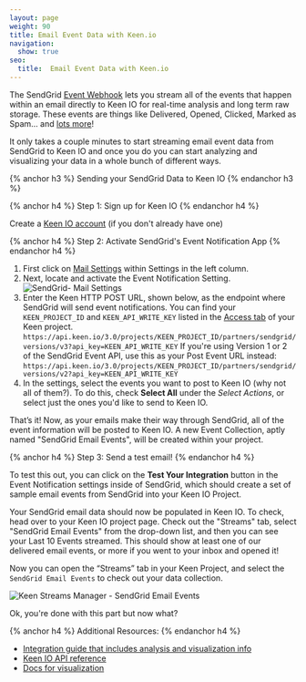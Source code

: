 ```yaml
---
layout: page
weight: 90
title: Email Event Data with Keen.io
navigation:
  show: true
seo:
  title:  Email Event Data with Keen.io
---
```


The SendGrid [Event Webhook](https://sendgrid.com/docs/API_Reference/Webhooks/event.html) lets you stream all of the events that happen within an email directly to Keen IO for real-time analysis and long term raw storage. These events are things like Delivered, Opened, Clicked, Marked as Spam… and [lots more](https://sendgrid.com/docs/API_Reference/Webhooks/event.html)!

It only takes a couple minutes to start streaming email event data from SendGrid to Keen IO and once you do you can start analyzing and visualizing your data in a whole bunch of different ways.

{% anchor h3 %}
Sending your SendGrid Data to Keen IO
{% endanchor h3 %}

{% anchor h4 %}
Step 1: Sign up for Keen IO
{% endanchor h4 %}

Create a <a href="https://keen.io/signup">Keen IO account</a> (if you don't already have one)

{% anchor h4 %}
Step 2: Activate SendGrid's Event Notification App
{% endanchor h4 %}

1. First click on <a href="http://app.sendgrid.com/settings/mail_settings">Mail Settings</a> within Settings in the left column. 
2. Next, locate and activate the Event Notification Setting.
   ![SendGrid- Mail Settings]({{root_url}}/images/keen/sendgrid_mailsettings_eventnotification.png)
3. Enter the Keen HTTP POST URL, shown below, as the endpoint where SendGrid will send event notifications. You can find your `KEEN_PROJECT_ID` and `KEEN_API_WRITE_KEY` listed in the [Access tab](https://keen.io/projects) of your Keen project.
    ```https://api.keen.io/3.0/projects/KEEN_PROJECT_ID/partners/sendgrid/versions/v3?api_key=KEEN_API_WRITE_KEY```
    If you're using Version 1 or 2 of the SendGrid Event API, use this as your Post Event URL instead:
    ```https://api.keen.io/3.0/projects/KEEN_PROJECT_ID/partners/sendgrid/versions/v2?api_key=KEEN_API_WRITE_KEY```
4. In the settings, select the events you want to post to Keen IO (why not all of them?). To do this, check **Select All** under the *Select Actions*, or select just the ones you'd like to send to Keen IO.

That’s it! Now, as your emails make their way through SendGrid, all of the event information will be posted to Keen IO. A new Event Collection, aptly named "SendGrid Email Events", will be created within your project.

{% anchor h4 %}
Step 3: Send a test email!
{% endanchor h4 %}

To test this out, you can click on the **Test Your Integration** button in the Event Notification settings inside of SendGrid, which should create a set of sample email events from SendGrid into your Keen IO Project.

Your SendGrid email data should now be populated in Keen IO. To check, head over to your Keen IO project page. Check out the "Streams" tab, select "SendGrid Email Events" from the drop-down list, and then you can see your Last 10 Events streamed. This should show at least one of our delivered email events, or more if you went to your inbox and opened it!

Now you can open the “Streams” tab in your Keen Project, and select the `SendGrid Email Events` to check out your data collection.

![Keen Streams Manager - SendGrid Email Events]({{root_url}}/images/keen/sendgrid_stream.png)

Ok, you're done with this part but now what?

{% anchor h4 %}
Additional Resources:
{% endanchor h4 %}

- [Integration guide that includes analysis and visualization info](https://sendgrid.com/Integrate/Tutorials/analytics_with_keen_io.html)
- [Keen IO API reference](https://keen.io/docs/api/)
- [Docs for visualization](https://keen.io/docs/visualize/)
